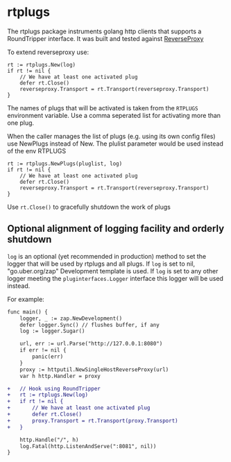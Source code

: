 # rtplugs

The rtplugs package instruments golang http clients that supports a RoundTripper interface.
It was built and tested against [ReverseProxy](https://pkg.go.dev/net/http/httputil#ReverseProxy)

To extend reverseproxy use:
```
rt := rtplugs.New(log)  
if rt != nil {  
    // We have at least one activated plug
    defer rt.Close()
    reverseproxy.Transport = rt.Transport(reverseproxy.Transport)
}
```  
The names of plugs that will be activated is taken from the `RTPLUGS` environment variable. 
Use a comma seperated list for activating more than one plug.

When the caller manages the list of plugs (e.g. using its own config files)
use NewPlugs instead of New.
The plulist parameter would be used instead of the env RTPLUGS 
```
rt := rtplugs.NewPlugs(pluglist, log)  
if rt != nil {  
    // We have at least one activated plug
    defer rt.Close()
    reverseproxy.Transport = rt.Transport(reverseproxy.Transport)
}
```  

Use `rt.Close()` to gracefully shutdown the work of plugs

## Optional alignment of logging facility and orderly shutdown

`log` is an optional (yet recommended in production) method to set the logger that will be used by rtplugs and all plugs. 
If `log` is set to nil, "go.uber.org/zap" Development template is used.
If `log` is set to any other logger meeting the `pluginterfaces.Logger` interface this logger will be used instead.

For example:
```diff
func main() {
	logger, _ := zap.NewDevelopment()
	defer logger.Sync() // flushes buffer, if any
	log := logger.Sugar()

	url, err := url.Parse("http://127.0.0.1:8080")
	if err != nil {
		panic(err)
	}
	proxy := httputil.NewSingleHostReverseProxy(url)
	var h http.Handler = proxy

+	// Hook using RoundTripper
+	rt := rtplugs.New(log)
+	if rt != nil {
+		// We have at least one activated plug
+		defer rt.Close()
+		proxy.Transport = rt.Transport(proxy.Transport)
+	}

	http.Handle("/", h)
	log.Fatal(http.ListenAndServe(":8081", nil))
}
```  






